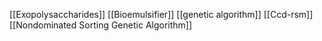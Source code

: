 [[Exopolysaccharides]]
[[Bioemulsifier]]
[[genetic algorithm]]
[[Ccd-rsm]]
[[Nondominated Sorting Genetic Algorithm]]
